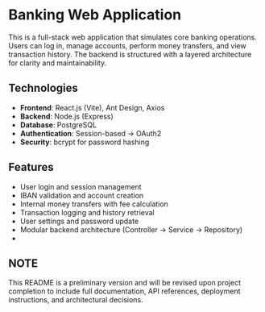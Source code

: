 # Banking Web Application

This is a full-stack web application that simulates core banking operations. Users can log in, manage accounts, perform money transfers, and view transaction history. The backend is structured with a layered architecture for clarity and maintainability.

## Technologies

- **Frontend**: React.js (Vite), Ant Design, Axios  
- **Backend**: Node.js (Express)  
- **Database**: PostgreSQL  
- **Authentication**: Session-based -> OAuth2  
- **Security**: bcrypt for password hashing

## Features

- User login and session management  
- IBAN validation and account creation  
- Internal money transfers with fee calculation  
- Transaction logging and history retrieval  
- User settings and password update  
- Modular backend architecture (Controller → Service → Repository)
- 
## NOTE
This README is a preliminary version and will be revised upon project completion to include full documentation, API references, deployment instructions, and architectural decisions.


